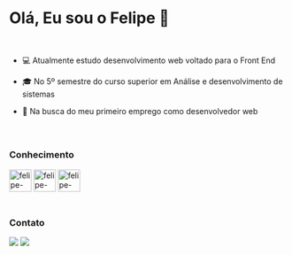  # Olá, Eu sou o Felipe 👋

 <br/>

- 💻 Atualmente estudo desenvolvimento web voltado para o Front End
  
- 🎓 No 5º semestre do curso superior em Análise e desenvolvimento de sistemas

- 💼 Na busca do meu primeiro emprego como desenvolvedor web

</br>

 ## <h3>Conhecimento</h3>

<div style="display: inline_block">
    <img align='center' alt='felipe-html' width='40' height='40' src="https://cdn.jsdelivr.net/gh/devicons/devicon/icons/html5/html5-plain-wordmark.svg"  />
    <img align='center' alt='felipe-css' width='40' height='40' src="https://cdn.jsdelivr.net/gh/devicons/devicon/icons/css3/css3-plain-wordmark.svg" />          
    <img align='center' alt='felipe-javascript' width='40' height='40' src="https://cdn.jsdelivr.net/gh/devicons/devicon/icons/javascript/javascript-plain.svg" />
</div>

</br>

 ## <h3>Contato</h3>

<div>
  <a href='https://www.linkedin.com/in/felipepereiradev/'> <img  src='https://img.shields.io/badge/-LinkedIn-%230077B5?style=for-the-badge&logo=linkedin&logoColor=white'></a>
  <a href='mailto:f3lipe.pereir4@gmail.com'> <img src="https://img.shields.io/badge/-Gmail-%23333?style=for-the-badge&logo=gmail&logoColor=white"> </a>
  
</div>
 
  


  

